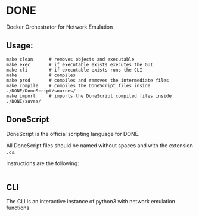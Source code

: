 # DONE
Docker Orchestrator for Network Emulation

## Usage:
```
make clean      # removes objects and executable
make exec       # if executable exists executes the GUI
make cli        # if executable exists runs the CLI
make            # compiles
make prod       # compiles and removes the intermediate files
make compile    # compiles the DoneScript files inside ./DONE/DoneScript/sources/
make import     # imports the DoneScript compiled files inside ./DONE/saves/
```

## DoneScript
DoneScript is the official scripting language for DONE.

All DoneScript files should be named without spaces and with the extension `.ds`.

Instructions are the following:

```

```


## CLI
The CLI is an interactive instance of python3 with network emulation functions
